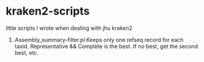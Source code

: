 # kraken2-scripts
little scripts I wrote when dealing with jhu kraken2

1. Assembly_summary-filter.pl
    Keeps only one refseq record for each taxid. Representative && Complete is the best. If no best, get the second best, etc.
